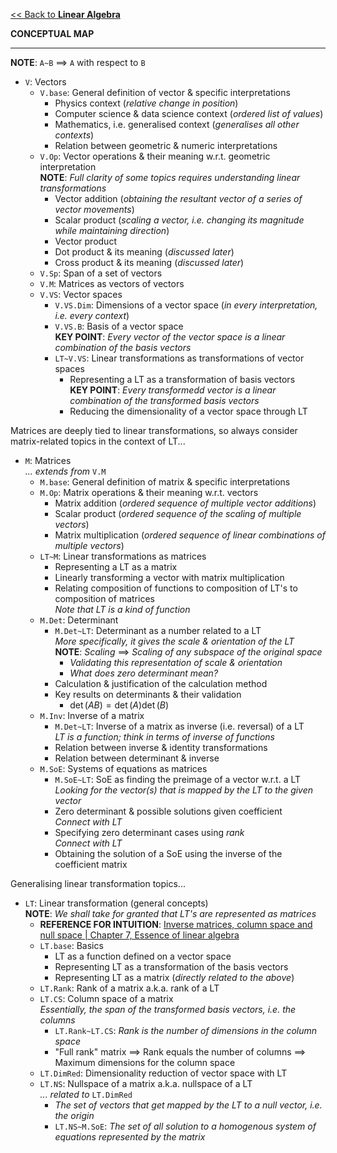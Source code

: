 [<< Back to **Linear Algebra**](https://pranigopu.github.io/mathematics/linear-algebra)

**CONCEPTUAL MAP**

---

**NOTE**: `A~B` $\implies$ `A` with respect to `B`

- `V`: Vectors
    - `V.base`: General definition of vector & specific interpretations
        - Physics context (_relative change in position_)
        - Computer science & data science context (_ordered list of values_)
        - Mathematics, i.e. generalised context (_generalises all other contexts_)
        - Relation between geometric & numeric interpretations
    - `V.Op`: Vector operations & their meaning w.r.t. geometric interpretation<br> **NOTE**: _Full clarity of some topics requires understanding linear transformations_
        - Vector addition (_obtaining the resultant vector of a series of vector movements_)
        - Scalar product (_scaling a vector, i.e. changing its magnitude while maintaining direction_)
        - Vector product
        - Dot product & its meaning (_discussed later_)
        - Cross product & its meaning (_discussed later_)
    - `V.Sp`: Span of a set of vectors
    - `V.M`: Matrices as vectors of vectors
    - `V.VS`: Vector spaces
        - `V.VS.Dim`: Dimensions of a vector space (_in every interpretation, i.e. every context_)
        - `V.VS.B`: Basis of a vector space<br> **KEY POINT**: _Every vector of the vector space is a linear combination of the basis vectors_
        - `LT~V.VS`: Linear transformations as transformations of vector spaces
            - Representing a LT as a transformation of basis vectors<br> **KEY POINT**: _Every transformedd vector is a linear combination of the transformed basis vectors_
            - Reducing the dimensionality of a vector space through LT

Matrices are deeply tied to linear transformations, so always consider matrix-related topics in the context of LT...

- `M`: Matrices<br> _... extends from_ `V.M`
    - `M.base`: General definition of matrix & specific interpretations
    - `M.Op`: Matrix operations & their meaning w.r.t. vectors
        - Matrix addition (_ordered sequence of multiple vector additions_)
        - Scalar product (_ordered sequence of the scaling of multiple vectors_)
        - Matrix multiplication (_ordered sequence of linear combinations of multiple vectors_)
    - `LT~M`: Linear transformations as matrices
        - Representing a LT as a matrix
        - Linearly transforming a vector with matrix multiplication
        - Relating composition of functions to composition of LT's to composition of matrices<br> _Note that LT is a kind of function_
    - `M.Det`: Determinant
        - `M.Det~LT`: Determinant as a number related to a LT<br> _More specifically, it gives the scale & orientation of the LT_ <br> **NOTE**: _Scaling_ $\implies$ _Scaling of any subspace of the original space_
            - _Validating this representation of scale & orientation_
            - _What does zero determinant mean?_
        - Calculation & justification of the calculation method
        - Key results on determinants & their validation
            - $\det(A B) = \det(A) \det(B)$
    - `M.Inv`: Inverse of a matrix
        - `M.Det~LT`: Inverse of a matrix as inverse (i.e. reversal) of a LT<br> _LT is a function; think in terms of inverse of functions_
        - Relation between inverse & identity transformations
        - Relation between determinant & inverse
    - `M.SoE`: Systems of equations as matrices
        - `M.SoE~LT`: SoE as finding the preimage of a vector w.r.t. a LT<br> _Looking for the vector(s) that is mapped by the LT to the given vector_
        - Zero determinant & possible solutions given coefficient <br> _Connect with LT_
        - Specifying zero determinant cases using _rank_ <br> _Connect with LT_
        - Obtaining the solution of a SoE using the inverse of the coefficient matrix

Generalising linear transformation topics...

- `LT`: Linear transformation (general concepts)<br> **NOTE**: _We shall take for granted that LT's are represented as matrices_
    - **REFERENCE FOR INTUITION**: [Inverse matrices, column space and null space | Chapter 7, Essence of linear algebra](https://www.youtube.com/watch?v=uQhTuRlWMxw)
    - `LT.base`: Basics
        - LT as a function defined on a vector space
        - Representing LT as a transformation of the basis vectors
        - Representing LT as a matrix (_directly related to the above_)
    - `LT.Rank`: Rank of a matrix a.k.a. rank of a LT
    - `LT.CS`: Column space of a matrix<br> _Essentially, the span of the transformed basis vectors, i.e. the columns_
        - `LT.Rank~LT.CS`: _Rank is the number of dimensions in the column space_
        - "Full rank" matrix $\implies$ Rank equals the number of columns $\implies$ Maximum dimensions for the column space
    - `LT.DimRed`: Dimensionality reduction of vector space with LT
    - `LT.NS`: Nullspace of a matrix a.k.a. nullspace of a LT<br> _... related to_ `LT.DimRed`
        - _The set of vectors that get mapped by the LT to a null vector, i.e. the origin_
        - `LT.NS~M.SoE`: _The set of all solution to a homogenous system of equations represented by the matrix_
